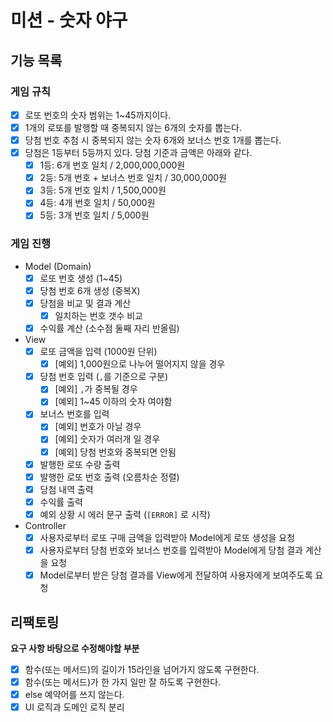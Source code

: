 # 미션 - 숫자 야구

## 기능 목록
### 게임 규칙
- [x] 로또 번호의 숫자 범위는 1~45까지이다.
- [x] 1개의 로또를 발행할 때 중복되지 않는 6개의 숫자를 뽑는다.
- [x] 당첨 번호 추첨 시 중복되지 않는 숫자 6개와 보너스 번호 1개를 뽑는다.
- [x] 당첨은 1등부터 5등까지 있다. 당첨 기준과 금액은 아래와 같다.
    - [x] 1등: 6개 번호 일치 / 2,000,000,000원
    - [x] 2등: 5개 번호 + 보너스 번호 일치 / 30,000,000원
    - [x] 3등: 5개 번호 일치 / 1,500,000원
    - [x] 4등: 4개 번호 일치 / 50,000원
    - [x] 5등: 3개 번호 일치 / 5,000원

### 게임 진행
- Model (Domain)
    - [x] 로또 번호 생성 (1~45)
    - [x] 당첨 번호 6개 생성 (중복X)
    - [x] 당첨을 비교 및 결과 계산
        - [x] 일치하는 번호 갯수 비교
    - [x] 수익률 계산 (소수점 둘째 자리 반올림)

- View
    - [x] 로또 금액을 입력 (1000원 단위)
        - [x] [예외] 1,000원으로 나누어 떨어지지 않을 경우
    - [x] 당첨 번호 입력 (`,`를 기준으로 구분)
        - [x] [예외] `,`가 중복될 경우
        - [x] [예외] 1~45 이하의 숫자 여야함
    - [x] 보너스 번호를 입력
        - [x] [예외] 번호가 아닐 경우
        - [x] [예외] 숫자가 여러개 일 경우
        - [x] [예외] 당첨 번호와 중복되면 안됨
    - [x] 발행한 로또 수량 출력
    - [x] 발행한 로또 번호 출력 (오름차순 정렬)
    - [x] 당첨 내역 출력
    - [x] 수익률 출력
    - [x] 예외 상황 시 에러 문구 출력 (`[ERROR]` 로 시작)

- Controller
    - [x] 사용자로부터 로또 구매 금액을 입력받아 Model에게 로또 생성을 요청
    - [x] 사용자로부터 당첨 번호와 보너스 번호를 입력받아 Model에게 당첨 결과 계산을 요청
    - [x] Model로부터 받은 당첨 결과를 View에게 전달하여 사용자에게 보여주도록 요청

## 리팩토링
**요구 사항 바탕으로 수정해야할 부분**
- [x] 함수(또는 메서드)의 길이가 15라인을 넘어가지 않도록 구현한다.
- [x] 함수(또는 메서드)가 한 가지 일만 잘 하도록 구현한다.
- [x] else 예약어를 쓰지 않는다.
- [x] UI 로직과 도메인 로직 분리